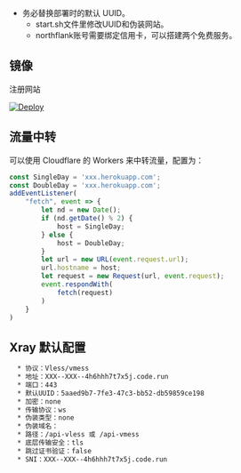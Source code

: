 * 务必替换部署时的默认 UUID。
  * start.sh文件里修改UUID和伪装网站。
  * northflank账号需要绑定信用卡，可以搭建两个免费服务。
## 镜像

注册网站

[![Deploy](https://app.northflank.com/deploy/gfujrf.png)](https://app.northflank.com) 




## 流量中转

  <summary>可以使用 Cloudflare 的 Workers 来中转流量，配置为：</summary>
  
  ```js
  const SingleDay = 'xxx.herokuapp.com';
  const DoubleDay = 'xxx.herokuapp.com';
  addEventListener(
      "fetch", event => {
          let nd = new Date();
          if (nd.getDate() % 2) {
              host = SingleDay;
          } else {
              host = DoubleDay;
          }
          let url = new URL(event.request.url);
          url.hostname = host;
          let request = new Request(url, event.request);
          event.respondWith(
              fetch(request)
          )
      }
  )
  ```

## Xray 默认配置

  ```bash
    * 协议：Vless/vmess
    * 地址：XXX--XXX--4h6hhh7t7x5j.code.run
    * 端口：443
    * 默认UUID：5aaed9b7-7fe3-47c3-bb52-db59859ce198
    * 加密：none
    * 传输协议：ws
    * 伪装类型：none
    * 伪装域名：
    * 路径：/api-vless 或 /api-vmess
    * 底层传输安全：tls
    * 跳过证书验证：false
    * SNI：XXX--XXX--4h6hhh7t7x5j.code.run
  ```
